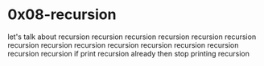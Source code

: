 # 0x08-recursion
let's talk about recursion
recursion
recursion
recursion
recursion
recursion
recursion
recursion
recursion
recursion
recursion
recursion
recursion
recursion
recursion
if print recursion already then stop printing
recursion
